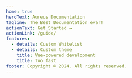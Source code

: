 ```yaml
---
home: true
heroText: Aureus Documentation
tagline: The Best Documentation evar!
actionText: Get Started →
actionLink: /guide/
features:
  - details: Custom Whitelist
  - details: Custom theme
    title: Vue-powered development
    title: Too fast
footer: Copyright © 2024. All rights reserved.
---
```

